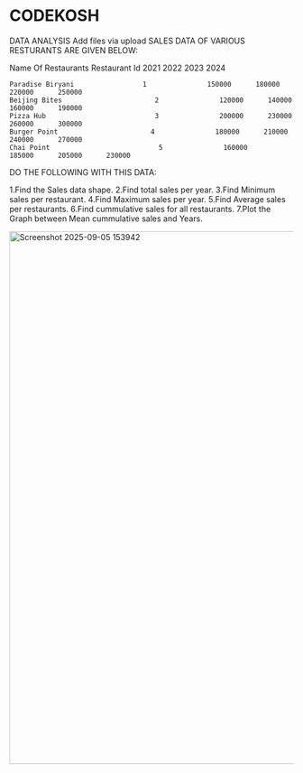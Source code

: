 # CODEKOSH
DATA ANALYSIS 
Add files via upload
SALES DATA OF VARIOUS RESTURANTS ARE GIVEN BELOW:

  Name Of Restaurants    Restaurant Id      2021        2022        2023        2024   

    Paradise Biryani                 1               150000      180000      220000      250000   
    Beijing Bites                       2               120000      140000      160000      190000   
    Pizza Hub                           3               200000      230000      260000      300000  
    Burger Point                       4               180000      210000      240000      270000   
    Chai Point                           5               160000      185000      205000      230000   

DO THE FOLLOWING WITH THIS DATA:

1.Find the Sales data shape.
2.Find total sales per year.
3.Find Minimum sales per restaurant.
4.Find Maximum sales per year.
5.Find Average sales per restaurants.
6.Find cummulative sales for all restaurants.
7.Plot the Graph between Mean cummulative sales and Years.

<img width="1919" height="944" alt="Screenshot 2025-09-05 153942" src="https://github.com/user-attachments/assets/0a882e4b-dd1f-44da-8324-5592a7d3f516" />
